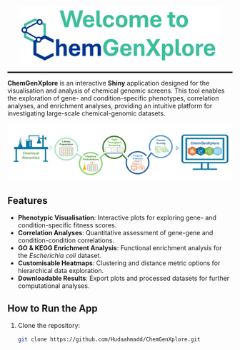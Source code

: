 <p align="center">
  <img src="www/logo.png" alt="Logo" width="450">
</p>

<hr style="border: 1px solid;"/>

**ChemGenXplore** is an interactive **Shiny** application designed for the visualisation and analysis of chemical genomic screens. This tool enables the exploration of gene- and condition-specific phenotypes, correlation analyses, and enrichment analyses, providing an intuitive platform for investigating large-scale chemical-genomic datasets.

![Overview Figure](www/overview_figure.png)

## Features
- **Phenotypic Visualisation**: Interactive plots for exploring gene- and condition-specific fitness scores.
- **Correlation Analyses**: Quantitative assessment of gene-gene and condition-condition correlations.
- **GO & KEGG Enrichment Analysis**: Functional enrichment analysis for the *Escherichia coli* dataset.
- **Customisable Heatmaps**: Clustering and distance metric options for hierarchical data exploration.
- **Downloadable Results**: Export plots and processed datasets for further computational analyses.

## How to Run the App

1. Clone the repository:
   ```bash
   git clone https://github.com/Hudaahmadd/ChemGenXplore.git

